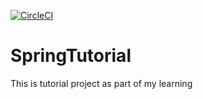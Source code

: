 [![CircleCI](https://circleci.com/gh/hpramanik/SpringTutorial.svg?style=svg)](https://circleci.com/gh/hpramanik/SpringTutorial)


# SpringTutorial
This is tutorial project as part of my learning